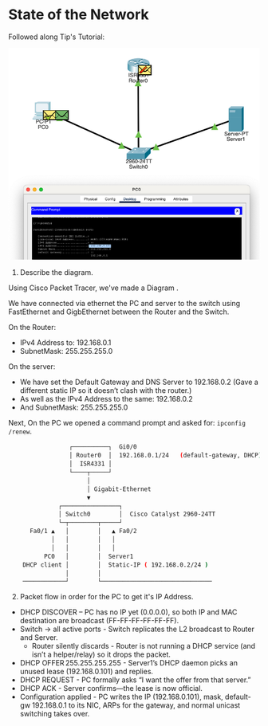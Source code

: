 # State of the Network

Followed along Tip's Tutorial:

![Tutorial](assets/packet_tracer_tutorial.png)

1) Describe the diagram.

Using Cisco Packet Tracer, we've made a Diagram .

We have connected via ethernet the PC and server to the switch using
FastEthernet and GigbEthernet between the Router and the Switch.

On the Router:

- IPv4 Address to: 192.168.0.1
- SubnetMask: 255.255.255.0

On the server:

- We have set the Default Gateway and DNS Server to 192.168.0.2 (Gave a
  different static IP so it doesn’t clash with the router.)
- As well as the IPv4 Address to the same: 192.168.0.2
- And SubnetMask: 255.255.255.0

Next, On the PC we opened a command prompt and asked for: `ipconfig /renew`.

```sh
                 ┌──────────┐  Gi0/0
                 │ Router0  │  192.168.0.1/24   (default-gateway, DHCP)
                 │  ISR4331 │
                 └────┬─────┘
                      │
                      │ Gigabit-Ethernet
                      ▼
              ┌────────────────┐
              │ Switch0        │  Cisco Catalyst 2960-24TT
              └─┬────────┬─────┘
      Fa0/1 ▲   │        │   ▲ Fa0/2
            │   │        │   │
            │   │        │   │
          PC0   │        │  Server1
    DHCP client │        │  Static-IP ( 192.168.0.2/24 )
                │        │
    ────────────┘        └───────────────────────────────
```

2) Packet flow in order for the PC to get it's IP Address.

- DHCP DISCOVER – PC has no IP yet (0.0.0.0), so both IP and MAC destination are
  broadcast (FF-FF-FF-FF-FF-FF).
- Switch → all active ports - Switch replicates the L2 broadcast to Router and Server.
  - Router silently discards - Router is not running a DHCP service (and isn’t a
    helper/relay) so it drops the packet.
- DHCP OFFER 255.255.255.255 - Server1’s DHCP daemon picks an unused lease
  (192.168.0.101) and replies.
- DHCP REQUEST - PC formally asks “I want the offer from that server.”
- DHCP ACK - Server confirms—the lease is now official.
- Configuration applied - PC writes the IP (192.168.0.101), mask, default-gw
  192.168.0.1 to its NIC, ARPs for the gateway, and normal unicast switching
  takes over.
